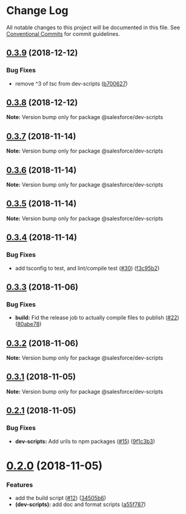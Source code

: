 # Change Log

All notable changes to this project will be documented in this file.
See [Conventional Commits](https://conventionalcommits.org) for commit guidelines.

## [0.3.9](https://github.com/forcedotcom/sfdx-dev-packages/compare/@salesforce/dev-scripts@0.3.8...@salesforce/dev-scripts@0.3.9) (2018-12-12)


### Bug Fixes

* remove ^3 of tsc from dev-scripts ([b700627](https://github.com/forcedotcom/sfdx-dev-packages/commit/b700627))





## [0.3.8](https://github.com/forcedotcom/sfdx-dev-packages/compare/@salesforce/dev-scripts@0.3.7...@salesforce/dev-scripts@0.3.8) (2018-12-12)

**Note:** Version bump only for package @salesforce/dev-scripts





## [0.3.7](https://github.com/forcedotcom/sfdx-dev-packages/compare/@salesforce/dev-scripts@0.3.6...@salesforce/dev-scripts@0.3.7) (2018-11-14)

**Note:** Version bump only for package @salesforce/dev-scripts





## [0.3.6](https://github.com/forcedotcom/sfdx-dev-packages/compare/@salesforce/dev-scripts@0.3.5...@salesforce/dev-scripts@0.3.6) (2018-11-14)

**Note:** Version bump only for package @salesforce/dev-scripts





## [0.3.5](https://github.com/forcedotcom/sfdx-dev-packages/compare/@salesforce/dev-scripts@0.3.4...@salesforce/dev-scripts@0.3.5) (2018-11-14)

**Note:** Version bump only for package @salesforce/dev-scripts





## [0.3.4](https://github.com/forcedotcom/sfdx-dev-packages/compare/@salesforce/dev-scripts@0.3.3...@salesforce/dev-scripts@0.3.4) (2018-11-14)


### Bug Fixes

* add tsconfig to test, and lint/compile test ([#30](https://github.com/forcedotcom/sfdx-dev-packages/issues/30)) ([f3c95b2](https://github.com/forcedotcom/sfdx-dev-packages/commit/f3c95b2))





## [0.3.3](https://github.com/forcedotcom/sfdx-dev-packages/compare/@salesforce/dev-scripts@0.3.2...@salesforce/dev-scripts@0.3.3) (2018-11-06)

### Bug Fixes

- **build:** Fid the release job to actually compile files to publish ([#22](https://github.com/forcedotcom/sfdx-dev-packages/issues/22)) ([80abe78](https://github.com/forcedotcom/sfdx-dev-packages/commit/80abe78))

## [0.3.2](https://github.com/forcedotcom/sfdx-dev-packages/compare/@salesforce/dev-scripts@0.3.1...@salesforce/dev-scripts@0.3.2) (2018-11-06)

**Note:** Version bump only for package @salesforce/dev-scripts

## [0.3.1](https://github.com/forcedotcom/sfdx-dev-packages/compare/@salesforce/dev-scripts@0.2.1...@salesforce/dev-scripts@0.3.1) (2018-11-05)

**Note:** Version bump only for package @salesforce/dev-scripts

## [0.2.1](https://github.com/forcedotcom/sfdx-dev-packages/compare/@salesforce/dev-scripts@0.2.0...@salesforce/dev-scripts@0.2.1) (2018-11-05)

### Bug Fixes

- **dev-scripts:** Add urils to npm packages ([#15](https://github.com/forcedotcom/sfdx-dev-packages/issues/15)) ([9f1c3b3](https://github.com/forcedotcom/sfdx-dev-packages/commit/9f1c3b3))

# [0.2.0](https://github.com/forcedotcom/sfdx-dev-packages/compare/@salesforce/dev-scripts@0.1.0...@salesforce/dev-scripts@0.2.0) (2018-11-05)

### Features

- add the build script ([#12](https://github.com/forcedotcom/sfdx-dev-packages/issues/12)) ([34505b6](https://github.com/forcedotcom/sfdx-dev-packages/commit/34505b6))
- **(dev-scripts):** add doc and format scripts ([a55f787](https://github.com/forcedotcom/sfdx-dev-packages/commit/a55f787))

